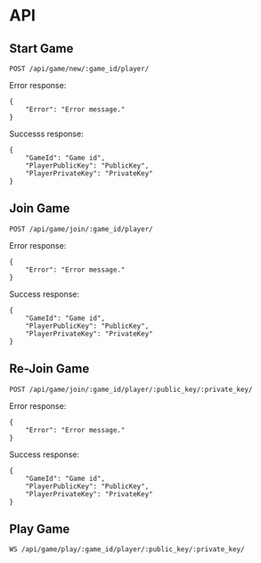 API
===

Start Game
----------
```
POST /api/game/new/:game_id/player/
```

Error response:

```
{
	"Error": "Error message."
}
```

Successs response:

```
{
	"GameId": "Game id",
	"PlayerPublicKey": "PublicKey",
	"PlayerPrivateKey": "PrivateKey"
}
```

Join Game
---------
```
POST /api/game/join/:game_id/player/
```

Error response:

```
{
	"Error": "Error message."
}
```

Success response:

```
{
	"GameId": "Game id",
	"PlayerPublicKey": "PublicKey",
	"PlayerPrivateKey": "PrivateKey"
}
```

Re-Join Game
---------
```
POST /api/game/join/:game_id/player/:public_key/:private_key/
```

Error response:

```
{
	"Error": "Error message."
}
```

Success response:

```
{
	"GameId": "Game id",
	"PlayerPublicKey": "PublicKey",
	"PlayerPrivateKey": "PrivateKey"
}
```

Play Game
---------
```
WS /api/game/play/:game_id/player/:public_key/:private_key/
```
